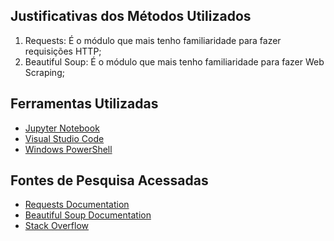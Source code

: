 ## Justificativas dos Métodos Utilizados

1. Requests: É o módulo que mais tenho familiaridade para fazer requisições HTTP;
2. Beautiful Soup: É o módulo que mais tenho familiaridade para fazer Web Scraping;


## Ferramentas Utilizadas
- [Jupyter Notebook](https://jupyter.org/)
- [Visual Studio Code](https://code.visualstudio.com/)
- [Windows PowerShell](https://geekblog.com.br/windows-powershell-veja-o-que-e-e-para-o-que-serve/)


## Fontes de Pesquisa Acessadas

 - [Requests Documentation](https://docs.python-requests.org/en/latest/)
 - [Beautiful Soup Documentation](https://www.crummy.com/software/BeautifulSoup/bs4/doc/)
 - [Stack Overflow](https://stackoverflow.com/)